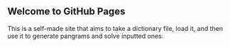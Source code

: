 ## Welcome to GitHub Pages

This is a self-made site that aims to take a dictionary file, load it, and then use it to generate pangrams and solve inputted ones.
